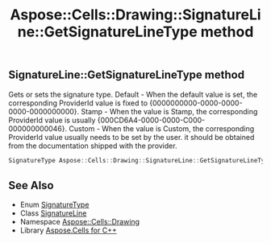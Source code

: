 ﻿---
title: Aspose::Cells::Drawing::SignatureLine::GetSignatureLineType method
linktitle: GetSignatureLineType
second_title: Aspose.Cells for C++ API Reference
description: 'Aspose::Cells::Drawing::SignatureLine::GetSignatureLineType method. Gets or sets the signature type. Default - When the default value is set, the corresponding ProviderId value is fixed to {0000000000-0000-0000-0000-0000000000}. Stamp - When the value is Stamp, the corresponding ProviderId value is usually {000CD6A4-0000-0000-C000-000000000046}. Custom - When the value is Custom, the corresponding ProviderId value usually needs to be set by the user. it should be obtained from the documentation shipped with the provider in C++.'
type: docs
weight: 2400
url: /cpp/aspose.cells.drawing/signatureline/getsignaturelinetype/
---
## SignatureLine::GetSignatureLineType method


Gets or sets the signature type. Default - When the default value is set, the corresponding ProviderId value is fixed to {0000000000-0000-0000-0000-0000000000}. Stamp - When the value is Stamp, the corresponding ProviderId value is usually {000CD6A4-0000-0000-C000-000000000046}. Custom - When the value is Custom, the corresponding ProviderId value usually needs to be set by the user. it should be obtained from the documentation shipped with the provider.

```cpp
SignatureType Aspose::Cells::Drawing::SignatureLine::GetSignatureLineType()
```

## See Also

* Enum [SignatureType](../../signaturetype/)
* Class [SignatureLine](../)
* Namespace [Aspose::Cells::Drawing](../../)
* Library [Aspose.Cells for C++](../../../)
